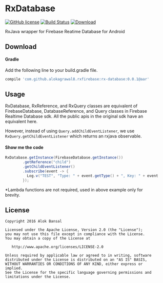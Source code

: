 # RxDatabase

[![GitHub license](https://img.shields.io/github/license/dcendents/android-maven-gradle-plugin.svg)](http://www.apache.org/licenses/LICENSE-2.0.html)
[![Build Status](https://travis-ci.org/AlokBansal8/RxFirebase.svg?branch=master)](https://travis-ci.org/AlokBansal8/RxFirebase)
[![Download](https://api.bintray.com/packages/alokbansal8/maven/RxFirebaseDatabase/images/download.svg)](https://bintray.com/alokbansal8/maven/RxFirebaseDatabase/_latestVersion)

RxJava wrapper for Firebase Reatime Database for Android

## Download
#### Gradle
Add the following line to your build.gradle file.
```groovy
compile 'com.github.alokagrawal8.rxfirebase:rx-database:0.0.1@aar'
```

## Usage
RxDatabase, RxReference, and RxQuery classes are equivalent of FirebaseDatabase, DatabaseReference, and Query classes in Firebase Realtime Database sdk. All the public apis in the original sdk have an equivalent here.

However, instead of using `Query.addChildEventListener`, we use `RxQuery.getChildEventListener` which returns an rxjava observable.

#### Show me the code
```java
RxDatabase.getInstance(FirebaseDatabase.getInstance())
        .getReference("child")
        .getChildEventListener()
        .subscribe(event -> {
          Log.v("TEST", "Type: " + event.getType() + ", Key: " + event.getDataSnapshot().getKey());
        });
```
*Lambda functions are not required, used in above example only for brevity.

## License

    Copyright 2016 Alok Bansal

    Licensed under the Apache License, Version 2.0 (the "License");
    you may not use this file except in compliance with the License.
    You may obtain a copy of the License at

       http://www.apache.org/licenses/LICENSE-2.0

    Unless required by applicable law or agreed to in writing, software
    distributed under the License is distributed on an "AS IS" BASIS,
    WITHOUT WARRANTIES OR CONDITIONS OF ANY KIND, either express or implied.
    See the License for the specific language governing permissions and
    limitations under the License.